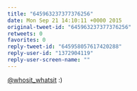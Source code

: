 ```yaml
---
title: "645963237377376256"
date: Mon Sep 21 14:10:11 +0000 2015
original-tweet-id: "645963237377376256"
retweets: 0
favorites: 0
reply-tweet-id: "645958057617420288"
reply-user-id: "1372904119"
reply-user-screen-name: ""
---
```

<a href="https://twitter.com/whosit_whatsit">@whosit_whatsit</a> :)
